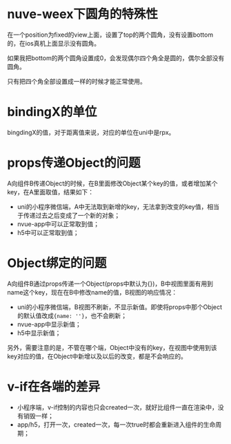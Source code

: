 # nuve-weex下圆角的特殊性

在一个position为fixed的view上面，设置了top的两个圆角，没有设置bottom的，在ios真机上面显示没有圆角。

如果我把bottom的两个圆角设置成0，会发现偶尔四个角全是圆的，偶尔全部没有圆角。

只有把四个角全部设置成一样的时候才能正常使用。

# bindingX的单位
bingdingX的值，对于距离值来说，对应的单位在uni中是rpx。

# props传递Object的问题
A向组件B传递Object的时候，在B里面修改Object某个key的值，或者增加某个key，在A里面取值，结果如下：

- uni的小程序微信端，A中无法取到新增的key，无法拿到改变的key值，相当于传递过去之后变成了一个新的对象；
- nvue-app中可以正常取到值；
- h5中可以正常取到值；

# Object绑定的问题

A向组件B通过props传递一个Object(props中默认为{})，B中视图里面有用到name这个key，现在在B中修改name的值，B视图的响应情况：

- uni的小程序微信端，B视图不刷新，不显示新值。即使将props中那个Object的默认值改成`{name: ''}`，也不会刷新；
- nvue-app中显示新值；
- h5中显示新值；

另外，需要注意的是，不管在哪个端，Object中没有的key，在视图中使用到该key对应的值，在Object中新增以及以后的改变，都是不会响应的。

# v-if在各端的差异
- 小程序端，v-if控制的内容也只会created一次，就好比组件一直在渲染中，没有销毁一样；
- app/h5，打开一次，created一次，每一次true时都会重新进入组件的生命周期；

